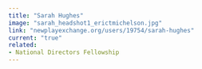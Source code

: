 ```yaml
---
title: "Sarah Hughes"
image: "sarah_headshot1_erictmichelson.jpg"
link: "newplayexchange.org/users/19754/sarah-hughes"
current: "true"
related:
- National Directors Fellowship
---
```

